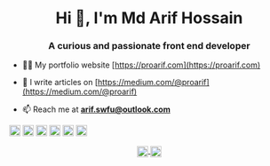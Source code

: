<h1 align="center">Hi 👋, I'm Md Arif Hossain</h1>
<h3 align="center">A curious and passionate front end developer</h3>

- 👨‍💻 My portfolio website [https://proarif.com](https://proarif.com)

- 📝 I write articles on [https://medium.com/@proarif](https://medium.com/@proarif)

- 📫 Reach me at **arif.swfu@outlook.com**

<p align="left">
  <img src="https://konpa.github.io/devicon/devicon.git/icons/react/react-original-wordmark.svg" alt="react" width="20" height="20"/>
  <img src="https://konpa.github.io/devicon/devicon.git/icons/bootstrap/bootstrap-plain.svg" alt="bootstrap" width="20" height="20"/>
  <img src="https://konpa.github.io/devicon/devicon.git/icons/css3/css3-original-wordmark.svg" alt="css3" width="20" height="20"/>
  <img src="https://konpa.github.io/devicon/devicon.git/icons/html5/html5-original-wordmark.svg" alt="html5" width="20" height="20"/>
  <img src="https://konpa.github.io/devicon/devicon.git/icons/javascript/javascript-original.svg" alt="javascript" width="20" height="20"/>
  <img src="https://konpa.github.io/devicon/devicon.git/icons/nodejs/nodejs-original-wordmark.svg" alt="nodejs" width="20" height="20"/>
</p>

<p align="center">
  <a href="https://dev.to/proarif" target="blank">
    <img align="center" src="https://cdn.jsdelivr.net/npm/simple-icons@3.0.1/icons/dev-dot-to.svg" alt="akhtar016" height="20" width="20" />
  </a>
  <a href="https://linkedin.com/in/proarif" target="blank">
    <img align="center" src="https://cdn.jsdelivr.net/npm/simple-icons@3.0.1/icons/linkedin.svg" alt="akhtarnn" height="20" width="20" />
  </a>
</p>
